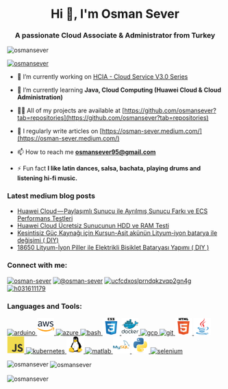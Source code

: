 <h1 align="center">Hi 👋, I'm Osman Sever</h1>
<h3 align="center">A passionate Cloud Associate & Administrator from Turkey</h3>

<p align="left"> <img src="https://komarev.com/ghpvc/?username=osmansever&label=Profile%20views&color=green&style=flat" alt="osmansever" /> </p>

<p align="left"> <a href="https://github.com/ryo-ma/github-profile-trophy"><img src="https://github-profile-trophy.vercel.app/?username=osmansever" alt="osmansever" /></a> </p>

- 🔭 I’m currently working on [HCIA - Cloud Service V3.0 Series](https://intl-education-en.huaweicloud.com/programs/a055705e-d5e9-41b9-ae17-7585a42d2a0a/about)

- 🌱 I’m currently learning **Java, Cloud Computing (Huawei Cloud & Cloud Administration)**

- 👨‍💻 All of my projects are available at [https://github.com/osmansever?tab=repositories](https://github.com/osmansever?tab=repositories)

- 📝 I regularly write articles on [https://osman-sever.medium.com/](https://osman-sever.medium.com/)

- 📫 How to reach me **osmansever95@gmail.com**

- ⚡ Fun fact **I like latin dances, salsa, bachata, playing drums and listening hi-fi music.**

### Latest medium blog posts
<!-- BLOG-POST-LIST:START -->
- [Huawei Cloud — Paylaşımlı Sunucu ile Ayrılmış Sunucu Farkı ve ECS Performans Testleri](https://osman-sever.medium.com/huawei-cloud-payla%C5%9F%C4%B1ml%C4%B1-sunucu-ile-ayr%C4%B1lm%C4%B1%C5%9F-sunucu-fark%C4%B1-ve-ecs-performans-testleri-4ae2f4a32848?source=rss-3ad27477b2d2------2)
- [Huawei Cloud Ücretsiz Sunucunun HDD ve RAM Testi](https://osman-sever.medium.com/huawei-cloud-%C3%BCcretsiz-sunucunun-hdd-ve-ram-testi-23a1018c2bb4?source=rss-3ad27477b2d2------2)
- [Kesintisiz Güç Kaynağı için Kurşun-Asit akünün Lityum-iyon batarya ile değişimi &lpar; DIY&rpar;](https://osman-sever.medium.com/kesintisiz-g%C3%BC%C3%A7-kayna%C4%9F%C4%B1-i%C3%A7in-kur%C5%9Fun-asit-ak%C3%BCn%C3%BCn-lityum-iyon-batarya-ile-de%C4%9Fi%C5%9Fimi-diy-8f6bcd421295?source=rss-3ad27477b2d2------2)
- [18650 Lityum-İyon Piller ile Elektrikli Bisiklet Bataryası Yapımı &lpar; DIY &rpar;](https://osman-sever.medium.com/18650-lityum-i%CC%87yon-piller-ile-elektrikli-bisiklet-bataryas%C4%B1-yap%C4%B1m%C4%B1-diy-bd884588a0fd?source=rss-3ad27477b2d2------2)
<!-- BLOG-POST-LIST:END -->


<h3 align="left">Connect with me:</h3>
<p align="left">
<a href="https://linkedin.com/in/osman-sever" target="blank"><img align="center" src="https://raw.githubusercontent.com/rahuldkjain/github-profile-readme-generator/master/src/images/icons/Social/linked-in-alt.svg" alt="osman-sever" height="30" width="40" /></a>
<a href="https://medium.com/@osman-sever" target="blank"><img align="center" src="https://raw.githubusercontent.com/rahuldkjain/github-profile-readme-generator/master/src/images/icons/Social/medium.svg" alt="@osman-sever" height="30" width="40" /></a>
<a href="https://www.youtube.com/channel/UCfcDXOsLpRNdQKZvqP2GN4g" target="blank"><img align="center" src="https://raw.githubusercontent.com/rahuldkjain/github-profile-readme-generator/master/src/images/icons/Social/youtube.svg" alt="ucfcdxoslprndqkzvqp2gn4g" height="30" width="40" /></a>
<a href="https://www.hackerrank.com/h031611179" target="blank"><img align="center" src="https://raw.githubusercontent.com/rahuldkjain/github-profile-readme-generator/master/src/images/icons/Social/hackerrank.svg" alt="h031611179" height="30" width="40" /></a>
</p>

<h3 align="left">Languages and Tools:</h3>
<p align="left"> <a href="https://www.arduino.cc/" target="_blank" rel="noreferrer"> <img src="https://cdn.worldvectorlogo.com/logos/arduino-1.svg" alt="arduino" width="40" height="40"/> </a> <a href="https://aws.amazon.com" target="_blank" rel="noreferrer"> <img src="https://raw.githubusercontent.com/devicons/devicon/master/icons/amazonwebservices/amazonwebservices-original-wordmark.svg" alt="aws" width="40" height="40"/> </a> <a href="https://azure.microsoft.com/en-in/" target="_blank" rel="noreferrer"> <img src="https://www.vectorlogo.zone/logos/microsoft_azure/microsoft_azure-icon.svg" alt="azure" width="40" height="40"/> </a> <a href="https://www.gnu.org/software/bash/" target="_blank" rel="noreferrer"> <img src="https://www.vectorlogo.zone/logos/gnu_bash/gnu_bash-icon.svg" alt="bash" width="40" height="40"/> </a> <a href="https://www.w3schools.com/css/" target="_blank" rel="noreferrer"> <img src="https://raw.githubusercontent.com/devicons/devicon/master/icons/css3/css3-original-wordmark.svg" alt="css3" width="40" height="40"/> </a> <a href="https://www.docker.com/" target="_blank" rel="noreferrer"> <img src="https://raw.githubusercontent.com/devicons/devicon/master/icons/docker/docker-original-wordmark.svg" alt="docker" width="40" height="40"/> </a> <a href="https://cloud.google.com" target="_blank" rel="noreferrer"> <img src="https://www.vectorlogo.zone/logos/google_cloud/google_cloud-icon.svg" alt="gcp" width="40" height="40"/> </a> <a href="https://git-scm.com/" target="_blank" rel="noreferrer"> <img src="https://www.vectorlogo.zone/logos/git-scm/git-scm-icon.svg" alt="git" width="40" height="40"/> </a> <a href="https://www.w3.org/html/" target="_blank" rel="noreferrer"> <img src="https://raw.githubusercontent.com/devicons/devicon/master/icons/html5/html5-original-wordmark.svg" alt="html5" width="40" height="40"/> </a> <a href="https://www.java.com" target="_blank" rel="noreferrer"> <img src="https://raw.githubusercontent.com/devicons/devicon/master/icons/java/java-original.svg" alt="java" width="40" height="40"/> </a> <a href="https://developer.mozilla.org/en-US/docs/Web/JavaScript" target="_blank" rel="noreferrer"> <img src="https://raw.githubusercontent.com/devicons/devicon/master/icons/javascript/javascript-original.svg" alt="javascript" width="40" height="40"/> </a> <a href="https://kubernetes.io" target="_blank" rel="noreferrer"> <img src="https://www.vectorlogo.zone/logos/kubernetes/kubernetes-icon.svg" alt="kubernetes" width="40" height="40"/> </a> <a href="https://www.linux.org/" target="_blank" rel="noreferrer"> <img src="https://raw.githubusercontent.com/devicons/devicon/master/icons/linux/linux-original.svg" alt="linux" width="40" height="40"/> </a> <a href="https://www.mathworks.com/" target="_blank" rel="noreferrer"> <img src="https://upload.wikimedia.org/wikipedia/commons/2/21/Matlab_Logo.png" alt="matlab" width="40" height="40"/> </a> <a href="https://www.mysql.com/" target="_blank" rel="noreferrer"> <img src="https://raw.githubusercontent.com/devicons/devicon/master/icons/mysql/mysql-original-wordmark.svg" alt="mysql" width="40" height="40"/> </a> <a href="https://www.python.org" target="_blank" rel="noreferrer"> <img src="https://raw.githubusercontent.com/devicons/devicon/master/icons/python/python-original.svg" alt="python" width="40" height="40"/> </a> <a href="https://www.selenium.dev" target="_blank" rel="noreferrer"> <img src="https://raw.githubusercontent.com/detain/svg-logos/780f25886640cef088af994181646db2f6b1a3f8/svg/selenium-logo.svg" alt="selenium" width="40" height="40"/> </a> </p>

<p><img align="left" src="https://github-readme-stats.vercel.app/api/top-langs?username=osmansever&show_icons=true&locale=en&layout=compact" alt="osmansever" /></p>

<p>&nbsp;<img align="center" src="https://github-readme-stats.vercel.app/api?username=osmansever&show_icons=true&locale=en" alt="osmansever" /></p>

<p><img align="center" src="https://github-readme-streak-stats.herokuapp.com/?user=osmansever&" alt="osmansever" /></p>
